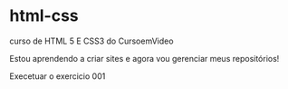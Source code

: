 # html-css
 curso de HTML 5 E CSS3 do CursoemVideo

 Estou aprendendo a criar sites e agora vou gerenciar meus repositórios!

 <a heref="http://RuanDFerreira.github.io/html-css/exercicios/ex001/idex.html">Execetuar o exercicio 001</a>
